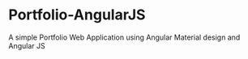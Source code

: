 # Portfolio-AngularJS
A simple Portfolio Web Application using Angular Material design and Angular JS 
